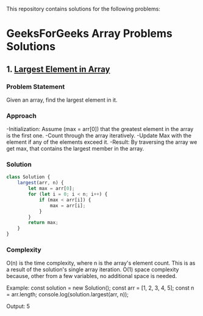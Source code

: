 This repository contains solutions for the following problems:

# GeeksForGeeks Array Problems Solutions

## 1. [Largest Element in Array](https://www.geeksforgeeks.org/problems/largest-element-in-array4009/)

### Problem Statement
Given an array, find the largest element in it.

### Approach
-Initialization: Assume (max = arr[0]) that the greatest element in the array is the first one.
-Count through the array iteratively.
-Update Max with the element if any of the elements exceed it.
-Result: By traversing the array we get max, that contains the largest member in the array. 

### Solution
```javascript
class Solution {
    largest(arr, n) {
        let max = arr[0];
        for (let i = 0; i < n; i++) {
            if (max < arr[i]) {
                max = arr[i];
            }
        }
        return max;
    }
}
```
### Complexity 
O(n) is the time complexity, where n is the array's element count. This is as a result of the solution's single array iteration.
O(1) space complexity because, other from a few variables, no additional space is needed.

Example:
const solution = new Solution();
const arr = [1, 2, 3, 4, 5];
const n = arr.length;
console.log(solution.largest(arr, n));

Output:
5
